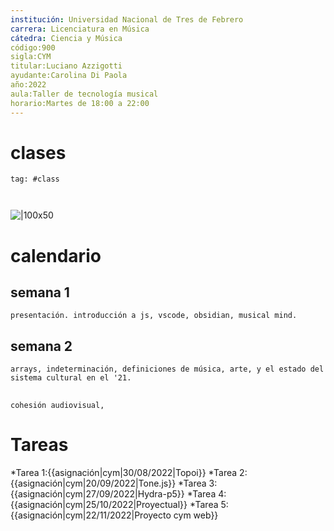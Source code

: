 ```yaml
---
institución: Universidad Nacional de Tres de Febrero
carrera: Licenciatura en Música
cátedra: Ciencia y Música
código:900
sigla:CYM
titular:Luciano Azzigotti
ayudante:Carolina Di Paola
año:2022
aula:Taller de tecnología musical
horario:Martes de 18:00 a 22:00
---
```


#  clases


```query
tag: #class
```

```dataview


```

![|100x50](https://upload.wikimedia.org/wikipedia/commons/thumb/9/96/UNTREF_Logo_2016.svg/1280px-UNTREF_Logo_2016.svg.png)

# calendario

## semana 1
	presentación. introducción a js, vscode, obsidian, musical mind.
## semana 2
	arrays, indeterminación, definiciones de música, arte, y el estado del sistema cultural en el '21.
##
	cohesión audiovisual, 

# Tareas
*Tarea 1:{{asignación|cym|30/08/2022|Topoi}}
*Tarea 2:{{asignación|cym|20/09/2022|Tone.js}}
*Tarea 3:{{asignación|cym|27/09/2022|Hydra-p5}}
*Tarea 4:{{asignación|cym|25/10/2022|Proyectual}}
*Tarea 5:{{asignación|cym|22/11/2022|Proyecto cym web}}

